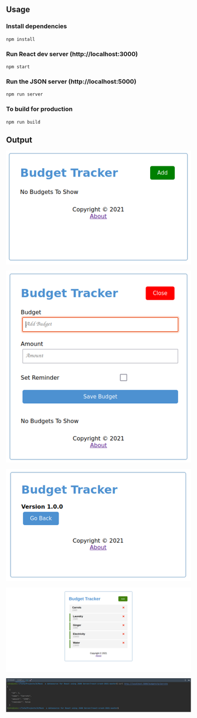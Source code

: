 
## Usage

### Install dependencies

```
npm install
```

### Run React dev server (http://localhost:3000)

```
npm start
```

### Run the JSON server (http://localhost:5000)

```
npm run server
```

### To build for production

```
npm run build
```

## Output

![Homepage](Homepage.png "Homepage")

![Add items](add-items.png "Add items")

![About page](about-page.png "About page")

![Final server product image](final-server-product-image.png "Final server product image")

![Querying](querying.png "querying")
